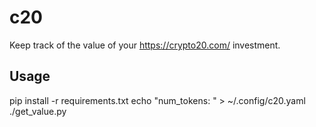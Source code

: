 c20
===

Keep track of the value of your https://crypto20.com/ investment.

Usage
-----

 pip install -r requirements.txt
 echo "num_tokens: <tokens>" > ~/.config/c20.yaml
 ./get_value.py
